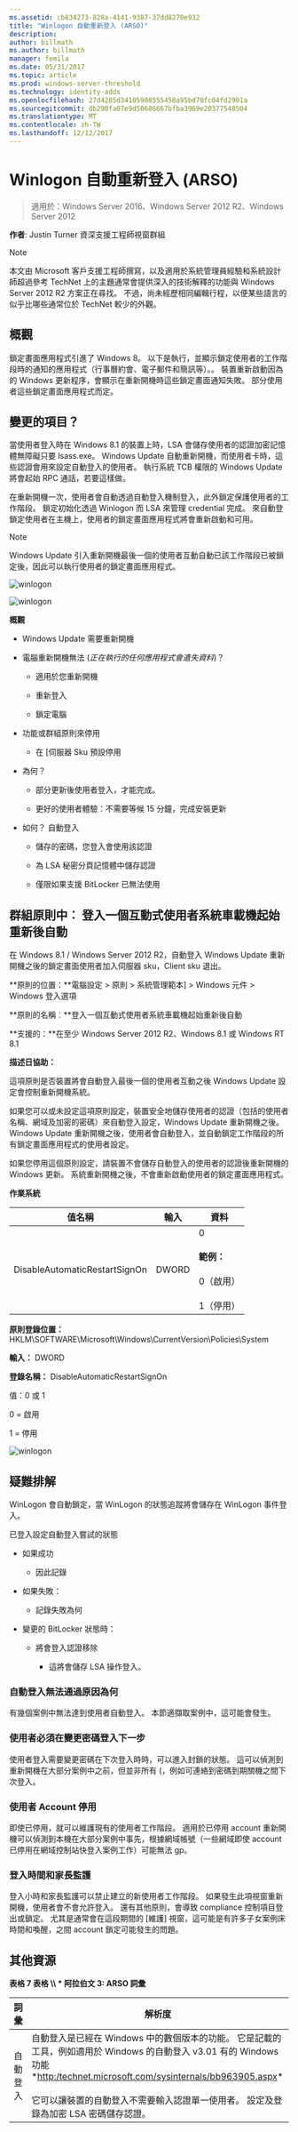 ```yaml
---
ms.assetid: cb834273-828a-4141-9387-37dd8270e932
title: "Winlogon 自動重新登入 (ARSO)"
description: 
author: billmath
ms.author: billmath
manager: femila
ms.date: 05/31/2017
ms.topic: article
ms.prod: windows-server-threshold
ms.technology: identity-adds
ms.openlocfilehash: 27d4285d34105908555458a95bd70fc04fd2901a
ms.sourcegitcommit: db290fa07e9d50686667bfba3969e20377548504
ms.translationtype: MT
ms.contentlocale: zh-TW
ms.lasthandoff: 12/12/2017
---
```

# <a name="winlogon-automatic-restart-sign-on-arso"></a>Winlogon 自動重新登入 (ARSO)

>適用於：Windows Server 2016、Windows Server 2012 R2、Windows Server 2012

**作者**: Justin Turner 資深支援工程師視窗群組

> [!NOTE]
> 本文由 Microsoft 客戶支援工程師撰寫，以及適用於系統管理員經驗和系統設計師超過參考 TechNet 上的主題通常會提供深入的技術解釋的功能與 Windows Server 2012 R2 方案正在尋找。 不過，尚未經歷相同編輯行程，以便某些語言的似乎比哪些通常位於 TechNet 較少的外觀。

## <a name="overview"></a>概觀
鎖定畫面應用程式引進了 Windows 8。  以下是執行，並顯示鎖定使用者的工作階段時的通知的應用程式（行事曆約會、電子郵件和簡訊等）。。  裝置重新啟動因為的 Windows 更新程序，會顯示在重新開機時這些鎖定畫面通知失敗。  部分使用者這些鎖定畫面應用程式而定。

## <a name="whats-changed"></a>變更的項目？
當使用者登入時在 Windows 8.1 的裝置上時，LSA 會儲存使用者的認證加密記憶體無障礙只要 lsass.exe。 Windows Update 自動重新開機，而使用者卡時，這些認證會用來設定自動登入的使用者。 執行系統 TCB 權限的 Windows Update 將會起始 RPC 通話，若要這樣做。

在重新開機一次，使用者會自動透過自動登入機制登入，此外鎖定保護使用者的工作階段。 鎖定初始化透過 Winlogon 而 LSA 來管理 credential 完成。  來自動登鎖定使用者在主機上，使用者的鎖定畫面應用程式將會重新啟動和可用。

> [!NOTE]
> Windows Update 引入重新開機最後一個的使用者互動自動已該工作階段已被鎖定後，因此可以執行使用者的鎖定畫面應用程式。

![winlogon](media/Winlogon-Automatic-Restart-Sign-On--ARSO-/GTR_ADDS_LockScreenApp.gif)

![winlogon](media/Winlogon-Automatic-Restart-Sign-On--ARSO-/GTR_ADDS_LockScreen.gif)

**概觀**

-   Windows Update 需要重新開機

-   電腦重新開機無法 (*正在執行的任何應用程式會遺失資料*)？

    -   適用於您重新開機

    -   重新登入

    -   鎖定電腦

-   功能或群組原則來停用

    -   在 [伺服器 Sku 預設停用

-   為何？

    -   部分更新後使用者登入，才能完成。

    -   更好的使用者體驗：不需要等候 15 分鐘，完成安裝更新

-   如何？ 自動登入

    -   儲存的密碼，您登入會使用該認證

    -   為 LSA 秘密分頁記憶體中儲存認證

    -   僅限如果支援 BitLocker 已無法使用

## <a name="group-policy-sign-in-last-interactive-user-automatically-after-a-system-initiated-restart"></a>群組原則中︰ 登入一個互動式使用者系統車載機起始重新後自動
在 Windows 8.1 / Windows Server 2012 R2，自動登入 Windows Update 重新開機之後的鎖定畫面使用者加入伺服器 sku，Client sku 退出。

**原則的位置：**電腦設定 > 原則 > 系統管理範本] > Windows 元件 > Windows 登入選項

**原則的名稱︰**登入一個互動式使用者系統車載機起始重新後自動

**支援的：**在至少 Windows Server 2012 R2、Windows 8.1 或 Windows RT 8.1

**描述日協助：**

這項原則是否裝置將會自動登入最後一個的使用者互動之後 Windows Update 設定會控制重新開機系統。

如果您可以或未設定這項原則設定，裝置安全地儲存使用者的認證（包括的使用者名稱、網域及加密的密碼）來自動登入設定，Windows Update 重新開機之後。 Windows Update 重新開機之後，使用者會自動登入，並自動鎖定工作階段的所有鎖定畫面應用程式的使用者設定。

如果您停用這個原則設定，請裝置不會儲存自動登入的使用者的認證後重新開機的 Windows 更新。 系統重新開機之後，不會重新啟動使用者的鎖定畫面應用程式。

**作業系統**

|值名稱|輸入|資料|
|--------------|--------|--------|
|DisableAutomaticRestartSignOn|DWORD|0<br /><br />**範例：**<br /><br />0（啟用）<br /><br />1（停用）|

**原則登錄位置：** HKLM\SOFTWARE\Microsoft\Windows\CurrentVersion\Policies\System

**輸入：** DWORD

**登錄名稱：** DisableAutomaticRestartSignOn

值：0 或 1

0 = 啟用

1 = 停用

![winlogon](media/Winlogon-Automatic-Restart-Sign-On--ARSO-/GTR_ADDS_SignInPolicy.gif)

## <a name="troubleshooting"></a>疑難排解
WinLogon 會自動鎖定，當 WinLogon 的狀態追蹤將會儲存在 WinLogon 事件登入。

已登入設定自動登入嘗試的狀態

-   如果成功

    -   因此記錄

-   如果失敗：

    -   記錄失敗為何

-   變更的 BitLocker 狀態時：

    -   將會登入認證移除

        -   這將會儲存 LSA 操作登入。

### <a name="reasons-why-autologon-might-fail"></a>自動登入無法通過原因為何
有幾個案例中無法達到使用者自動登入。  本節適擷取案例中，這可能會發生。

### <a name="user-must-change-password-at-next-login"></a>使用者必須在變更密碼登入下一步
使用者登入需要變更密碼在下次登入時時，可以進入封鎖的狀態。  這可以偵測到重新開機在大部分案例中之前，但並非所有 (，例如可連絡到密碼到期關機之間下次登入。

### <a name="user-account-disabled"></a>使用者 Account 停用
即使已停用，就可以維護現有的使用者工作階段。  適用於已停用 account 重新開機可以偵測到本機在大部分案例中事先，根據網域帳號（一些網域即使 account 已停用在網域控制站快登入案例工作）可能無法 gp。

### <a name="logon-hours-and-parental-controls"></a>登入時間和家長監護
登入小時和家長監護可以禁止建立的新使用者工作階段。  如果發生此項視窗重新開機，使用者會不會允許登入。  還有其他原則，會導致 compliance 控制項目登出或鎖定。  尤其是通常會在這段期間的 [維護] 視窗，這可能是有許多子女案例床時間和喚醒，之間 account 鎖定可能發生的問題。

## <a name="additional-resources"></a>其他資源
**表格 7 表格 \\\ * 阿拉伯文 3: ARSO 詞彙**

|詞彙|解析度|
|--------|--------------|
|自動登入|自動登入是已經在 Windows 中的數個版本的功能。  它是記載的工具，例如適用於 Windows 的自動登入 v3.01 有的 Windows 功能*[http:/technet.microsoft.com/sysinternals/bb963905.aspx](https://technet.microsoft.com/sysinternals/bb963905.aspx)*<br /><br />它可以讓裝置的自動登入不需要輸入認證單一使用者。 設定及登錄為加密 LSA 密碼儲存認證。|


